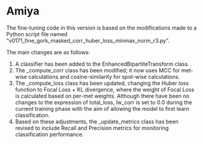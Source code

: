 # Amiya
The fine-tuning code in this version is based on the modifications made to a Python script file named “v0171_fine_gork_masked_corr_huber_loss_minmax_norm_r3.py”. 

The main changes are as follows: 

1. A classifier has been added to the EnhancedBipartiteTransform class.
2. The _compute_corr class has been modified; it now uses MCC for met-wise calculations and cosine-similarity for spot-wise calculations.
3. The _compute_loss class has been updated, changing the Huber loss function to Focal Loss + KL divergence, where the weight of Focal Loss is calculated based on per-met weights. Although there have been no changes to the expression of total_loss, lw_corr is set to 0.0 during the current training phase with the aim of allowing the model to first learn classification.
4. Based on these adjustments, the _update_metrics class has been revised to include Recall and Precision metrics for monitoring classification performance.
